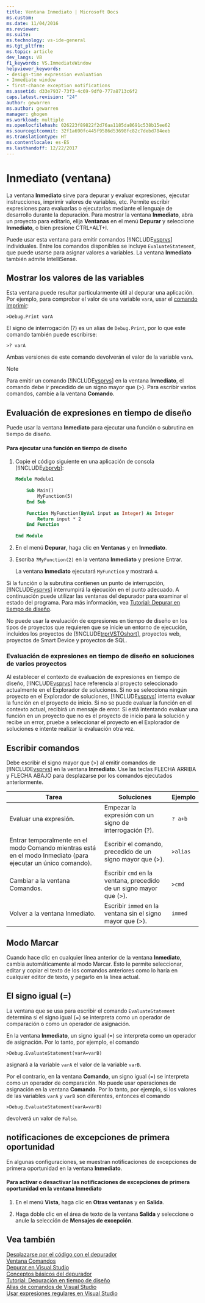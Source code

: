 ```yaml
---
title: Ventana Inmediato | Microsoft Docs
ms.custom: 
ms.date: 11/04/2016
ms.reviewer: 
ms.suite: 
ms.technology: vs-ide-general
ms.tgt_pltfrm: 
ms.topic: article
dev_langs: VB
f1_keywords: VS.ImmediateWindow
helpviewer_keywords:
- design-time expression evaluation
- Immediate window
- first-chance exception notifications
ms.assetid: d33e7937-73f3-4c69-9df0-777a8713c6f2
caps.latest.revision: "24"
author: gewarren
ms.author: gewarren
manager: ghogen
ms.workload: multiple
ms.openlocfilehash: 026223f89822f2d76aa1185da8691c538b15ee62
ms.sourcegitcommit: 32f1a690fc445f9586d53698fc82c7debd784eeb
ms.translationtype: HT
ms.contentlocale: es-ES
ms.lasthandoff: 12/22/2017
---
```

# <a name="immediate-window"></a>Inmediato (ventana)
La ventana **Inmediato** sirve para depurar y evaluar expresiones, ejecutar instrucciones, imprimir valores de variables, etc. Permite escribir expresiones para evaluarlas o ejecutarlas mediante el lenguaje de desarrollo durante la depuración. Para mostrar la ventana **Inmediato**, abra un proyecto para editarlo, elija **Ventanas** en el menú **Depurar** y seleccione **Inmediato**, o bien presione CTRL+ALT+I.  
  
 Puede usar esta ventana para emitir comandos [!INCLUDE[vsprvs](../../code-quality/includes/vsprvs_md.md)] individuales. Entre los comandos disponibles se incluye `EvaluateStatement`, que puede usarse para asignar valores a variables. La ventana **Inmediato** también admite IntelliSense.  
  
## <a name="displaying-the-values-of-variables"></a>Mostrar los valores de las variables  
 Esta ventana puede resultar particularmente útil al depurar una aplicación. Por ejemplo, para comprobar el valor de una variable `varA`, usar el [comando Imprimir](../../ide/reference/print-command.md):  
  
```  
>Debug.Print varA  
```  
  
 El signo de interrogación (?) es un alias de `Debug.Print`, por lo que este comando también puede escribirse:  
  
```  
>? varA  
```  
  
 Ambas versiones de este comando devolverán el valor de la variable `varA`.  
  
> [!NOTE]
>  Para emitir un comando [!INCLUDE[vsprvs](../../code-quality/includes/vsprvs_md.md)] en la ventana **Inmediato**, el comando debe ir precedido de un signo mayor que (>). Para escribir varios comandos, cambie a la ventana **Comando**.  
  
## <a name="design-time-expression-evaluation"></a>Evaluación de expresiones en tiempo de diseño  
 Puede usar la ventana **Inmediato** para ejecutar una función o subrutina en tiempo de diseño.  
  
#### <a name="to-execute-a-function-at-design-time"></a>Para ejecutar una función en tiempo de diseño  
  
1.  Copie el código siguiente en una aplicación de consola [!INCLUDE[vbprvb](../../code-quality/includes/vbprvb_md.md)]:  
  
    ```vb
    Module Module1  
  
        Sub Main()  
            MyFunction(5)  
        End Sub  
  
        Function MyFunction(ByVal input as Integer) As Integer  
            Return input * 2  
        End Function  
  
    End Module  
    ```  
  
2.  En el menú **Depurar**, haga clic en **Ventanas** y en **Inmediato**.  
  
3.  Escriba `?MyFunction(2)` en la ventana **Inmediato** y presione Entrar.  
  
     La ventana **Inmediato** ejecutará `MyFunction` y mostrará `4`.  
  
Si la función o la subrutina contienen un punto de interrupción, [!INCLUDE[vsprvs](../../code-quality/includes/vsprvs_md.md)] interrumpirá la ejecución en el punto adecuado. A continuación puede utilizar las ventanas del depurador para examinar el estado del programa. Para más información, vea [Tutorial: Depurar en tiempo de diseño](../../debugger/walkthrough-debugging-at-design-time.md).  
  
No puede usar la evaluación de expresiones en tiempo de diseño en los tipos de proyectos que requieren que se inicie un entorno de ejecución, incluidos los proyectos de [!INCLUDE[trprVSTOshort](../../ide/reference/includes/trprvstoshort_md.md)], proyectos web, proyectos de Smart Device y proyectos de SQL.  
  
### <a name="design-time-expression-evaluation-in-multi-project-solutions"></a>Evaluación de expresiones en tiempo de diseño en soluciones de varios proyectos  
 Al establecer el contexto de evaluación de expresiones en tiempo de diseño, [!INCLUDE[vsprvs](../../code-quality/includes/vsprvs_md.md)] hace referencia al proyecto seleccionado actualmente en el Explorador de soluciones. Si no se selecciona ningún proyecto en el Explorador de soluciones, [!INCLUDE[vsprvs](../../code-quality/includes/vsprvs_md.md)] intenta evaluar la función en el proyecto de inicio. Si no se puede evaluar la función en el contexto actual, recibirá un mensaje de error. Si está intentando evaluar una función en un proyecto que no es el proyecto de inicio para la solución y recibe un error, pruebe a seleccionar el proyecto en el Explorador de soluciones e intente realizar la evaluación otra vez.  
  
## <a name="entering-commands"></a>Escribir comandos  
 Debe escribir el signo mayor que (>) al emitir comandos de [!INCLUDE[vsprvs](../../code-quality/includes/vsprvs_md.md)] en la ventana **Inmediato**. Use las teclas FLECHA ARRIBA y FLECHA ABAJO para desplazarse por los comandos ejecutados anteriormente.  
  
|Tarea|Soluciones|Ejemplo|  
|----------|--------------|-------------|  
|Evaluar una expresión.|Empezar la expresión con un signo de interrogación (?).|`? a+b`|  
|Entrar temporalmente en el modo Comando mientras está en el modo Inmediato (para ejecutar un único comando).|Escribir el comando, precedido de un signo mayor que (>).|`>alias`|  
|Cambiar a la ventana Comandos.|Escribir `cmd` en la ventana, precedido de un signo mayor que (>).|`>cmd`|  
|Volver a la ventana Inmediato.|Escribir `immed` en la ventana sin el signo mayor que (>).|`immed`|  
  
## <a name="mark-mode"></a>Modo Marcar  
 Cuando hace clic en cualquier línea anterior de la ventana **Inmediato**, cambia automáticamente al modo Marcar. Esto le permite seleccionar, editar y copiar el texto de los comandos anteriores como lo haría en cualquier editor de texto, y pegarlo en la línea actual.  
  
## <a name="the-equals--sign"></a>El signo igual (=)  
 La ventana que se usa para escribir el comando `EvaluateStatement` determina si el signo igual (=) se interpreta como un operador de comparación o como un operador de asignación.  
  
 En la ventana **Inmediato**, un signo igual (=) se interpreta como un operador de asignación. Por lo tanto, por ejemplo, el comando  
  
```  
>Debug.EvaluateStatement(varA=varB)  
```  
  
 asignará a la variable `varA` el valor de la variable `varB`.  
  
 Por el contrario, en la ventana **Comando**, un signo igual (=) se interpreta como un operador de comparación. No puede usar operaciones de asignación en la ventana **Comando**. Por lo tanto, por ejemplo, si los valores de las variables `varA` y `varB` son diferentes, entonces el comando  
  
```  
>Debug.EvaluateStatement(varA=varB)  
```  
  
 devolverá un valor de `False`.  
  
## <a name="first-chance-exception-notifications"></a>notificaciones de excepciones de primera oportunidad  
 En algunas configuraciones, se muestran notificaciones de excepciones de primera oportunidad en la ventana **Inmediato**.  
  
#### <a name="to-toggle-first-chance-exception-notifications-in-the-immediate-window"></a>Para activar o desactivar las notificaciones de excepciones de primera oportunidad en la ventana Inmediato  
  
1.  En el menú **Vista**, haga clic en **Otras ventanas** y en **Salida**.  
  
2.  Haga doble clic en el área de texto de la ventana **Salida** y seleccione o anule la selección de **Mensajes de excepción**.  
  
## <a name="see-also"></a>Vea también  
 [Desplazarse por el código con el depurador](../../debugger/navigating-through-code-with-the-debugger.md)   
 [Ventana Comandos](../../ide/reference/command-window.md)   
 [Depurar en Visual Studio](../../debugger/debugging-in-visual-studio.md)   
 [Conceptos básicos del depurador](../../debugger/debugger-basics.md)   
 [Tutorial: Depuración en tiempo de diseño](../../debugger/walkthrough-debugging-at-design-time.md)   
 [Alias de comandos de Visual Studio](../../ide/reference/visual-studio-command-aliases.md)   
 [Usar expresiones regulares en Visual Studio](../../ide/using-regular-expressions-in-visual-studio.md)
